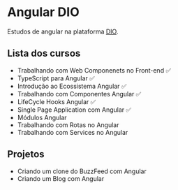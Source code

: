 # Angular DIO
Estudos de angular na plataforma [DIO](web.dio.me).

## Lista dos cursos
- Trabalhando com Web Componenets no Front-end ✅
- TypeScript para Angular ✅
- Introdução ao Ecossistema Angular ✅
- Trabalhando com Componentes Angular ✅
- LifeCycle Hooks Angular ✅
- Single Page Application com Angular ✅
- Módulos Angular
- Trabalhando com Rotas no Angular
- Trabalhando com Services no Angular

## Projetos
- Criando um clone do BuzzFeed com Angular
- Criando um Blog com Angular